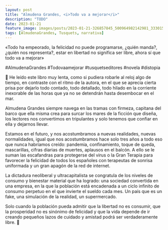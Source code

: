 ```yaml
---
layout: post
title: "Almudena Grandes, <i>Todo va a mejorar</i>"
description: "TODO"
date: 2023-01-21
feature_image: images/posts/2023-01-21-326857845_500964982142981_3330158567365135266_n_18043147531406476.webp
tags: [AlmudenaGrandes, Tusquets, narrativa]
---
```


«Todo ha empeorado, la felicidad no puede programarse, ¿quién manda?, ¿quién nos representa?, estar en libertad no significa ser libre, ahora sí que todo va a mejorar»
<!--more-->

#AlmudenaGrandes #Todovaamejorar #tusquetseditores #novela #distopia

🌊 He leído este libro muy lenta, como si pudiera robarle al reloj algo de tiempo, en contraste con el ritmo de la autora, en el que se aprecia cierta prisa por dejarlo todo contado, todo detallado, todo hilado en la corriente inexorable de las horas que ya no se detendrán hasta desembocar en el mar. 

Almudena Grandes siempre navega en las tramas con firmeza, capitana del barco que ella misma crea para surcar los mares de la ficción que diseña, los lectores nos convertimos en tripulantes y solo tenemos que confiar en ella y dejarnos llevar. 

Estamos en el futuro, y nos acostumbramos a nuevas realidades, nuevas normalidades, igual que nos acostumbramos hace solo tres años a todo eso que nunca habríamos creído: pandemia, confinamiento, toque de queda, mascarillas, cifras diarias de muertes, aplausos en el balcón. A ello se le suman las escafandras para protegerse del virus o la Gran Terapia para favorecer la felicidad de todos los españoles con terapeutas de sonrisa uniformada y un gran apagón de la red de internet.

La dictadura neoliberal y ultracapitalista se congratula de los niveles de consumo y bienestar material que ha logrado: una sociedad convertida en una empresa, en la que la población está encadenada a un ciclo infinito de consumo perpetuo en el que invierte el sueldo cada mes. Un país que es un fake, una simulación de la realidad, un supermercado.

Solo cuando la población pueda admitir que la libertad no es consumir, que la prosperidad no es sinónimo de felicidad y que la vida depende de ir creando pequeños lazos de cuidado y amistad podrá ser verdaderamente libre. 🌊

